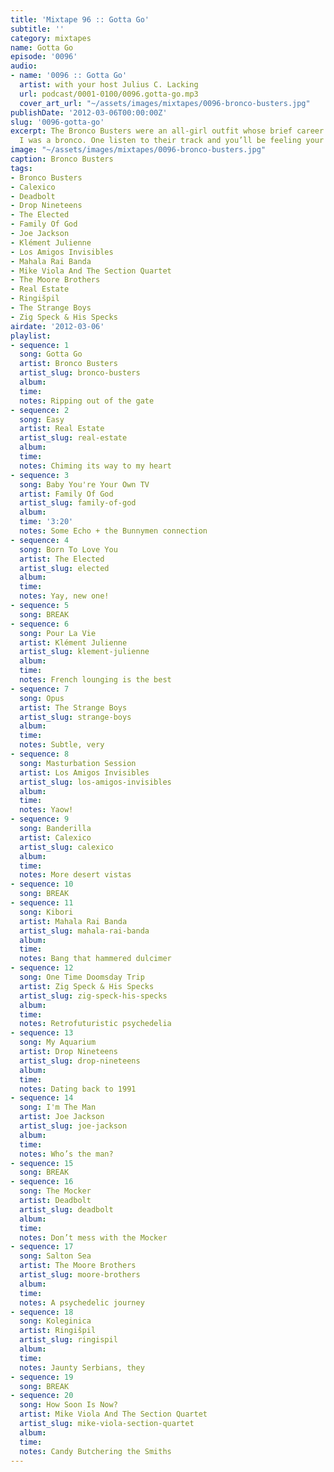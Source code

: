 ```yaml
---
title: 'Mixtape 96 :: Gotta Go'
subtitle: ''
category: mixtapes
name: Gotta Go
episode: '0096'
audio:
- name: '0096 :: Gotta Go'
  artist: with your host Julius C. Lacking
  url: podcast/0001-0100/0096.gotta-go.mp3
  cover_art_url: "~/assets/images/mixtapes/0096-bronco-busters.jpg"
publishDate: '2012-03-06T00:00:00Z'
slug: '0096-gotta-go'
excerpt: The Bronco Busters were an all-girl outfit whose brief career had me wishing
  I was a bronco. One listen to their track and you’ll be feeling your oats as well.
image: "~/assets/images/mixtapes/0096-bronco-busters.jpg"
caption: Bronco Busters
tags:
- Bronco Busters
- Calexico
- Deadbolt
- Drop Nineteens
- The Elected
- Family Of God
- Joe Jackson
- Klément Julienne
- Los Amigos Invisibles
- Mahala Rai Banda
- Mike Viola And The Section Quartet
- The Moore Brothers
- Real Estate
- Ringišpil
- The Strange Boys
- Zig Speck & His Specks
airdate: '2012-03-06'
playlist:
- sequence: 1
  song: Gotta Go
  artist: Bronco Busters
  artist_slug: bronco-busters
  album:
  time:
  notes: Ripping out of the gate
- sequence: 2
  song: Easy
  artist: Real Estate
  artist_slug: real-estate
  album:
  time:
  notes: Chiming its way to my heart
- sequence: 3
  song: Baby You're Your Own TV
  artist: Family Of God
  artist_slug: family-of-god
  album:
  time: '3:20'
  notes: Some Echo + the Bunnymen connection
- sequence: 4
  song: Born To Love You
  artist: The Elected
  artist_slug: elected
  album:
  time:
  notes: Yay, new one!
- sequence: 5
  song: BREAK
- sequence: 6
  song: Pour La Vie
  artist: Klément Julienne
  artist_slug: klement-julienne
  album:
  time:
  notes: French lounging is the best
- sequence: 7
  song: Opus
  artist: The Strange Boys
  artist_slug: strange-boys
  album:
  time:
  notes: Subtle, very
- sequence: 8
  song: Masturbation Session
  artist: Los Amigos Invisibles
  artist_slug: los-amigos-invisibles
  album:
  time:
  notes: Yaow!
- sequence: 9
  song: Banderilla
  artist: Calexico
  artist_slug: calexico
  album:
  time:
  notes: More desert vistas
- sequence: 10
  song: BREAK
- sequence: 11
  song: Kibori
  artist: Mahala Rai Banda
  artist_slug: mahala-rai-banda
  album:
  time:
  notes: Bang that hammered dulcimer
- sequence: 12
  song: One Time Doomsday Trip
  artist: Zig Speck & His Specks
  artist_slug: zig-speck-his-specks
  album:
  time:
  notes: Retrofuturistic psychedelia
- sequence: 13
  song: My Aquarium
  artist: Drop Nineteens
  artist_slug: drop-nineteens
  album:
  time:
  notes: Dating back to 1991
- sequence: 14
  song: I'm The Man
  artist: Joe Jackson
  artist_slug: joe-jackson
  album:
  time:
  notes: Who’s the man?
- sequence: 15
  song: BREAK
- sequence: 16
  song: The Mocker
  artist: Deadbolt
  artist_slug: deadbolt
  album:
  time:
  notes: Don’t mess with the Mocker
- sequence: 17
  song: Salton Sea
  artist: The Moore Brothers
  artist_slug: moore-brothers
  album:
  time:
  notes: A psychedelic journey
- sequence: 18
  song: Koleginica
  artist: Ringišpil
  artist_slug: ringispil
  album:
  time:
  notes: Jaunty Serbians, they
- sequence: 19
  song: BREAK
- sequence: 20
  song: How Soon Is Now?
  artist: Mike Viola And The Section Quartet
  artist_slug: mike-viola-section-quartet
  album:
  time:
  notes: Candy Butchering the Smiths
---
```


